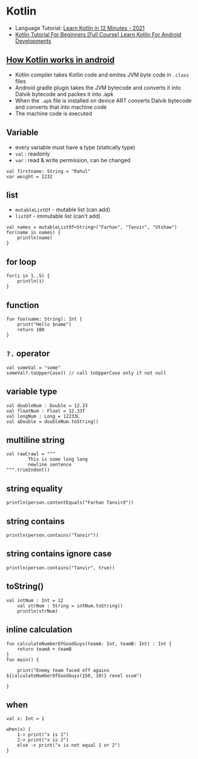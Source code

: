# Kotlin

- Language Tutorial: [Learn Kotlin in 12 Minutes - 2021](https://youtu.be/iYrgWO2oibY)
- [Kotlin Tutorial For Beginners [Full Course] Learn Kotlin For Android Developments](https://youtu.be/SXLmr4Qp4OM)

## [How Kotlin works in android](https://stackoverflow.com/questions/47153013/how-does-kotlin-code-get-executed-in-an-android-application-and-how-is-it-diffe)

- Kotlin compiler takes Kotlin code and emites JVM byte code in `.class` files
- Android gradle plugin takes the JVM bytecode and converts it into Dalvik bytecode and packes it into .apk
- When the `.apk` file is installed on device ART converts Dalvik bytecode and converts that into machine code
- The machine code is executed

## Variable

- every variable must have a type (statically type)
- `val` : readonly
- `var` : read & write permission, can be changed

```
val firstname: String = "Rahul"
var weight = 1232

```

## list

- `mutableListOf` - mutable list (can add)
- `listOf` - immutable list (can't add)

```
val names = mutableListOf<String>("Farhan", "Tanvir", "Utshaw")
for(name in names) {
    println(name)
}
```

## for loop

```
for(i in 1..5) {
    println(i)
}
```

## function

```
fun foo(name: String): Int {
    print("Hello $name")
    return 100
}
```

## `?.` operator

```
val someVal = "some"
someVal?.toUpperCase() // call toUpperCase only if not null
```

## variable type

```
val doubleNum : Double = 12.33
val floatNum : Float = 12.33f
val longNum : Long = 12233L
val aDouble = doubleNum.toString()
```

## multiline string

```
val rawCrawl = """
        This is some long long
        newline sentence
""".trimIndent()
```

## string equality

```
println(person.contentEquals("Farhan Tanvird"))
```

## string contains

```
println(person.contains("Tanvir"))
```

## string contains ignore case

```
println(person.contains("Tanvir", true))
```

## toString()

```
val intNum : Int = 12
    val strNum : String = intNum.toString()
    println(strNum)
```

## inline calculation

```
fun calculateNumberOfGoodGuys(teamA: Int, teamB: Int) : Int {
    return teamA + teamB
}
fun main() {

    print("Enemy team faced off agains ${calculateNumberOfGoodGuys(150, 10)} revel scum")

}
```

## when

```
val x: Int = 1

when(x) {
    1-> print("x is 1")
    2-> print("x is 2")
    else -> print("x is not equal 1 or 2")
}
```
